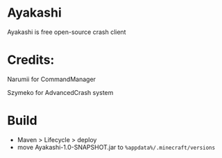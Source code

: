 # Ayakashi
Ayakashi is free open-source crash client

# Credits:
Narumii for CommandManager

Szymeko for AdvancedCrash system

# Build

- Maven > Lifecycle > deploy
- move Ayakashi-1.0-SNAPSHOT.jar to ```%appdata%/.minecraft/versions```
